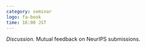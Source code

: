 ```yaml
---
category: seminar
logo: fa-book
time: 16:00 JST
---
```


*Discussion.* Mutual feedback on NeurIPS submissions.
